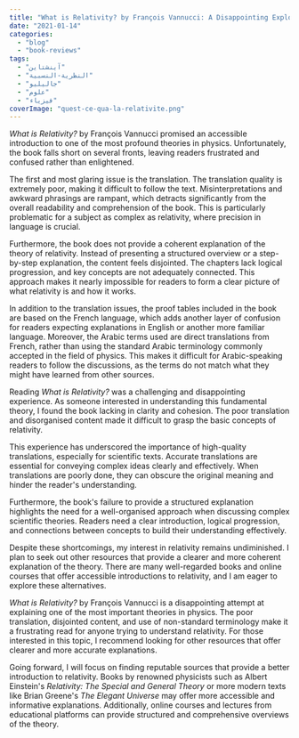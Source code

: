 ```yaml
---
title: "What is Relativity? by François Vannucci: A Disappointing Exploration"
date: "2021-01-14"
categories: 
  - "blog"
  - "book-reviews"
tags: 
  - "آينشتاين"
  - "النظرية-النسبية"
  - "جاليليو"
  - "علوم"
  - "فيزياء"
coverImage: "quest-ce-qua-la-relativite.png"
---
```


_What is Relativity?_ by François Vannucci promised an accessible introduction to one of the most profound theories in physics. Unfortunately, the book falls short on several fronts, leaving readers frustrated and confused rather than enlightened.

The first and most glaring issue is the translation. The translation quality is extremely poor, making it difficult to follow the text. Misinterpretations and awkward phrasings are rampant, which detracts significantly from the overall readability and comprehension of the book. This is particularly problematic for a subject as complex as relativity, where precision in language is crucial.

Furthermore, the book does not provide a coherent explanation of the theory of relativity. Instead of presenting a structured overview or a step-by-step explanation, the content feels disjointed. The chapters lack logical progression, and key concepts are not adequately connected. This approach makes it nearly impossible for readers to form a clear picture of what relativity is and how it works.

In addition to the translation issues, the proof tables included in the book are based on the French language, which adds another layer of confusion for readers expecting explanations in English or another more familiar language. Moreover, the Arabic terms used are direct translations from French, rather than using the standard Arabic terminology commonly accepted in the field of physics. This makes it difficult for Arabic-speaking readers to follow the discussions, as the terms do not match what they might have learned from other sources.

Reading _What is Relativity?_ was a challenging and disappointing experience. As someone interested in understanding this fundamental theory, I found the book lacking in clarity and cohesion. The poor translation and disorganised content made it difficult to grasp the basic concepts of relativity.

This experience has underscored the importance of high-quality translations, especially for scientific texts. Accurate translations are essential for conveying complex ideas clearly and effectively. When translations are poorly done, they can obscure the original meaning and hinder the reader's understanding.

Furthermore, the book's failure to provide a structured explanation highlights the need for a well-organised approach when discussing complex scientific theories. Readers need a clear introduction, logical progression, and connections between concepts to build their understanding effectively.

Despite these shortcomings, my interest in relativity remains undiminished. I plan to seek out other resources that provide a clearer and more coherent explanation of the theory. There are many well-regarded books and online courses that offer accessible introductions to relativity, and I am eager to explore these alternatives.

_What is Relativity?_ by François Vannucci is a disappointing attempt at explaining one of the most important theories in physics. The poor translation, disjointed content, and use of non-standard terminology make it a frustrating read for anyone trying to understand relativity. For those interested in this topic, I recommend looking for other resources that offer clearer and more accurate explanations.

Going forward, I will focus on finding reputable sources that provide a better introduction to relativity. Books by renowned physicists such as Albert Einstein's _Relativity: The Special and General Theory_ or more modern texts like Brian Greene's _The Elegant Universe_ may offer more accessible and informative explanations. Additionally, online courses and lectures from educational platforms can provide structured and comprehensive overviews of the theory.
